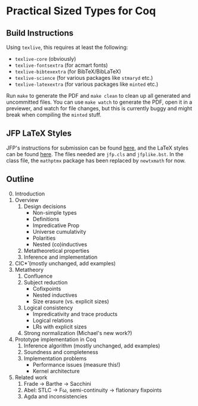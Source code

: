 # Practical Sized Types for Coq

## Build Instructions

Using `texlive`, this requires at least the following:

* `texlive-core` (obviously)
* `texlive-fontsextra` (for acmart fonts)
* `texlive-bibtexextra` (for BibTeX/BibLaTeX)
* `texlive-science` (for various packages like `stmaryd` etc.)
* `texlive-latexextra` (for various packages like `minted` etc.)

Run `make` to generate the PDF and `make clean` to clean up all generated and uncommitted files.
You can use `make watch` to generate the PDF, open it in a previewer, and watch for file changes,
but this is currently buggy and might break when compiling the `minted` stuff.

## JFP LaTeX Styles

JFP's instructions for submission can be found [here](https://www.cambridge.org/core/journals/journal-of-functional-programming/information/instructions-contributors),
and the LaTeX styles can be found [here](https://www.cambridge.org/core/services/aop-file-manager/file/5efdfbf0c990970b59d33052).
The files needed are `jfp.cls` and `jfplike.bst`.
In the class file, the `mathptmx` package has been replaced by `newtxmath` for now.

## Outline

0. Introduction
0. Overview
   1. Design decisions
      + Non-simple types
      + Definitions
      + Impredicative Prop
      + Universe cumulativity
      - Polarities
      - Nested (co)inductives
   1. Metatheoretical properties
   1. Inference and implementation
0. CIC*̂ (mostly unchanged, add examples)
0. Metatheory
   1. Confluence
   1. Subject reduction
      * Cofixpoints
      * Nested inductives
      * Size erasure (vs. explicit sizes)
   1. Logical consistency
      * Impredicativity and trace products
      * Logical relations
      * LRs with explicit sizes
   1. Strong normalization (Michael's new work?)
0. Prototype implementation in Coq
   1. Inference algorithm (mostly unchanged, add examples)
   1. Soundness and completeness
   1. Implementation problems
      * Performance issues (measure this!)
      * Kernel architecture
0. Related work
   1. Frade → Barthe → Sacchini
   1. Abel: STLC → Fω, semi-continuity → flationary fixpoints
   1. Agda and inconsistencies

